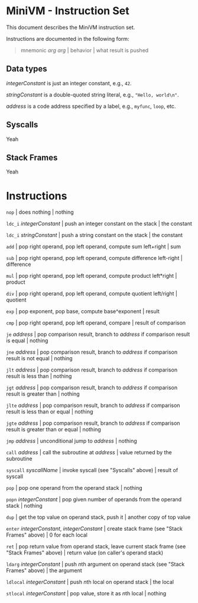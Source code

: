 # MiniVM - Instruction Set

This document describes the MiniVM instruction set.

Instructions are documented in the following form:

> mnemonic *arg* *arg* | behavior | what result is pushed

## Data types

*integerConstant* is just an integer constant, e.g., `42`.

*stringConstant* is a double-quoted string literal, e.g., `"Hello, world\n"`.

*address* is a code address specified by a label, e.g., `myfunc`, `loop`, etc.

## Syscalls

Yeah

## Stack Frames

Yeah

# Instructions

`nop` | does nothing | nothing

`ldc_i` *integerConstant* | push an integer constant on the stack | the constant

`ldc_i` *stringConstant* | push a string constant on the stack | the constant

`add` | pop right operand, pop left operand, compute sum left+right | sum

`sub` | pop right operand, pop left operand, compute difference left-right | difference

`mul` | pop right operand, pop left operand, compute product left\*right | product

`div` | pop right operand, pop left operand, compute quotient left/right | quotient

`exp` | pop exponent, pop base, compute base^exponent | result

`cmp` | pop right operand, pop left operand, compare | result of comparison

`je` *address* | pop comparison result, branch to *address* if comparison result is equal | nothing

`jne` *address* | pop comparison result, branch to *address* if comparison result is not equal | nothing

`jlt` *address* | pop comparison result, branch to *address* if comparison result is less than | nothing

`jgt` *address* | pop comparison result, branch to *address* if comparison result is greater than | nothing

`jlte` *address* | pop comparison result, branch to *address* if comparison result is less than or equal | nothing

`jgte` *address* | pop comparison result, branch to *address* if comparison result is greater than or equal | nothing

`jmp` *address* | unconditional jump to *address* | nothing

`call` *address* | call the subroutine at *address* | value returned by the subroutine

`syscall` *syscallName* | invoke syscall (see "Syscalls" above) | result of syscall

`pop` | pop one operand from the operand stack | nothing

`popn` *integerConstant* | pop given number of operands from the operand stack | nothing

`dup` | get the top value on operand stack, push it | another copy of top value

`enter` *integerConstant*, *integerConstant* | create stack frame (see "Stack Frames" above) | 0 for each local

`ret` | pop return value from operand stack, leave current stack frame (see "Stack Frames" above) | return value (on caller's operand stack)

`ldarg` *integerConstant* | push *n*th argument on operand stack (see "Stack Frames" above) | the argument

`ldlocal` *integerConstant* | push *n*th local on operand stack | the local

`stlocal` *integerConstant* | pop value, store it as *n*th local | nothing

